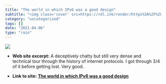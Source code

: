 ```yaml
---
title: "The world in which IPv6 was a good design"
subtitle: "<img class='cover' src=https://rdl.ink/render/https%3A%2F%2Fapenwarr.ca%2Flog%2F20170810>"
category: "uncategorized"
tags: []
date: "2021-04-06"
type: "rain"
---
```

<img class="cover" src=https://rdl.ink/render/https%3A%2F%2Fapenwarr.ca%2Flog%2F20170810>



* **Web site excerpt:** A deceptively chatty but still very dense and technical tour through the history of internet protocols. I got through 3/4 of it before getting lost. Very good.

* **Link to site:** **[The world in which IPv6 was a good design](https://apenwarr.ca/log/20170810)**